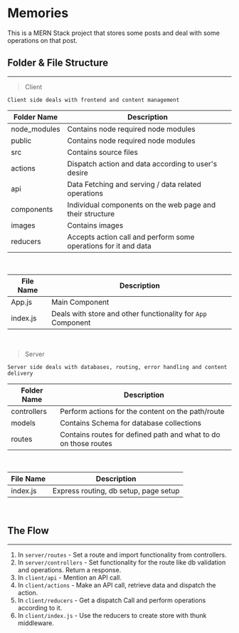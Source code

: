 # Memories

This is a MERN Stack project that stores some posts and deal with some operations on that post.

## Folder & File Structure

---

> Client

`Client side deals with frontend and content management`

| Folder Name  | Description                                                     |
| ------------ | --------------------------------------------------------------- |
| node_modules | Contains node required node modules                             |
| public       | Contains node required node modules                             |
| src          | Contains source files                                           |
| actions      | Dispatch action and data according to user's desire             |
| api          | Data Fetching and serving / data related operations             |
| components   | Individual components on the web page and their structure       |
| images       | Contains images                                                 |
| reducers     | Accepts action call and perform some operations for it and data |

<br>

| File Name | Description                                                  |
| --------- | ------------------------------------------------------------ |
| App.js    | Main Component                                               |
| index.js  | Deals with store and other functionality for `App` Component |

<br>

> Server

`Server side deals with databases, routing, error handling and content delivery`

| Folder Name | Description                                                     |
| ----------- | --------------------------------------------------------------- |
| controllers | Perform actions for the content on the path/route               |
| models      | Contains Schema for database collections                        |
| routes      | Contains routes for defined path and what to do on those routes |

<br>

| File Name | Description                           |
| --------- | ------------------------------------- |
| index.js  | Express routing, db setup, page setup |

<br>

## The Flow

---

1. In `server/routes` - Set a route and import functionality from controllers.
2. In `server/controllers` - Set functionality for the route like db validation and operations. Return a response.
3. In `client/api` - Mention an API call.
4. In `client/actions` - Make an API call, retrieve data and dispatch the action.
5. In `client/reducers` - Get a dispatch Call and perform operations according to it.
6. In `client/index.js` - Use the reducers to create store with thunk middleware.
